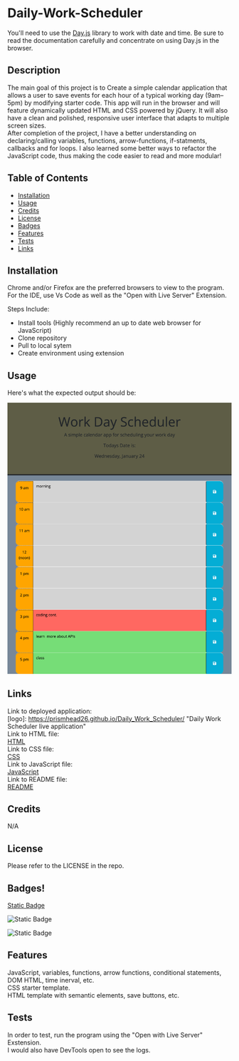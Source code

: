 # Daily-Work-Scheduler

You'll need to use the [Day.js](https://day.js.org/en/) library to work with date and time. Be sure to read the documentation carefully and concentrate on using Day.js in the browser.

## Description

The main goal of this project is to Create a simple calendar application that allows a user to save events for each hour of a typical working day (9am&ndash;5pm) by modifying starter code. This app will run in the browser and will feature dynamically updated HTML and CSS powered by jQuery. It will also have a clean and polished, responsive user interface that adapts to multiple screen sizes.
<br>
After completion of the project, I have a better understanding on declaring/calling variables, functions, arrow-functions, if-statments, callbacks and for loops. I also learned some better ways to refactor the JavaScript code, thus making the code easier to read and more modular!

## Table of Contents

- [Installation](#installation)
- [Usage](#usage)
- [Credits](#credits)
- [License](#license)
- [Badges](#badges)
- [Features](#features)
- [Tests](#tests)
- [Links](#links)

## Installation

Chrome and/or Firefox are the preferred browsers to view to the program.
<br>
For the IDE, use Vs Code as well as the "Open with Live Server" Extension.

Steps Include:

- Install tools (Highly recommend an up to date web browser for JavaScript)
- Clone repository
- Pull to local sytem
- Create environment using extension

## Usage

Here's what the expected output should be:

![alt text](/assets/images/screenshot.png)

## Links

Link to deployed application:
<br>
[logo]: https://prismhead26.github.io/Daily_Work_Scheduler/ "Daily Work Scheduler live application"
<br>
Link to HTML file:
<br>
[HTML](/index.html)
<br>
Link to CSS file:
<br>
[CSS](/assets/styles.css)
<br>
Link to JavaScript file:
<br>
[JavaScript](/assets/script.js)
<br>
Link to README file:
<br>
[README](/README.md)

## Credits

N/A

## License

Please refer to the LICENSE in the repo.

## Badges!

[Static Badge](https://img.shields.io/badge/HTML%20-67%25%20-orange)
<br>

![Static Badge](https://img.shields.io/badge/CSS%20-12%25%20-purple)
<br>

![Static Badge](https://img.shields.io/badge/Javascript%20-21%25%20-yellow)

## Features

JavaScript, variables, functions, arrow functions, conditional statements, DOM HTML, time inerval, etc.
<br>
CSS starter template.
<br>
HTML template with semantic elements, save buttons, etc.

## Tests

In order to test, run the program using the "Open with Live Server" Exstension.
<br>
I would also have DevTools open to see the logs.